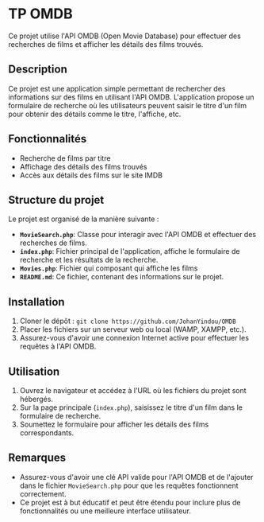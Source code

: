 # TP OMDB

Ce projet utilise l'API OMDB (Open Movie Database) pour effectuer des recherches de films et afficher les détails des films trouvés.

## Description

Ce projet est une application simple permettant de rechercher des informations sur des films en utilisant l'API OMDB. L'application propose un formulaire de recherche où les utilisateurs peuvent saisir le titre d'un film pour obtenir des détails comme le titre, l'affiche, etc.

## Fonctionnalités

- Recherche de films par titre
- Affichage des détails des films trouvés
- Accès aux détails des films sur le site IMDB

## Structure du projet

Le projet est organisé de la manière suivante :

- **`MovieSearch.php`**: Classe pour interagir avec l'API OMDB et effectuer des recherches de films.
- **`index.php`**: Fichier principal de l'application, affiche le formulaire de recherche et les résultats de la recherche.
- **`Movies.php`**: Fichier qui composant qui affiche les films
- **`README.md`**: Ce fichier, contenant des informations sur le projet.

## Installation

1. Cloner le dépôt : `git clone https://github.com/JohanYindou/OMDB`
2. Placer les fichiers sur un serveur web ou local (WAMP, XAMPP, etc.).
3. Assurez-vous d'avoir une connexion Internet active pour effectuer les requêtes à l'API OMDB.

## Utilisation

1. Ouvrez le navigateur et accédez à l'URL où les fichiers du projet sont hébergés.
2. Sur la page principale (`index.php`), saisissez le titre d'un film dans le formulaire de recherche.
3. Soumettez le formulaire pour afficher les détails des films correspondants.

## Remarques

- Assurez-vous d'avoir une clé API valide pour l'API OMDB et de l'ajouter dans le fichier `MovieSearch.php` pour que les requêtes fonctionnent correctement.
- Ce projet est à but éducatif et peut être étendu pour inclure plus de fonctionnalités ou une meilleure interface utilisateur.
